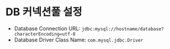 # DB 커넥션풀 설정

- Database Connection URL: `jdbc:mysql://hostname/database?characterEncoding=utf-8`
- Database Driver Class Name: `com.mysql.jdbc.Driver`

